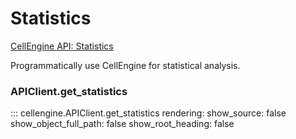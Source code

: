 # Statistics

[CellEngine API: Statistics](https://docs.cellengine.com/api/#statistics)

Programmatically use CellEngine for statistical analysis.

### APIClient.get_statistics

::: cellengine.APIClient.get_statistics
    rendering:
      show_source: false
      show_object_full_path: false
      show_root_heading: false
